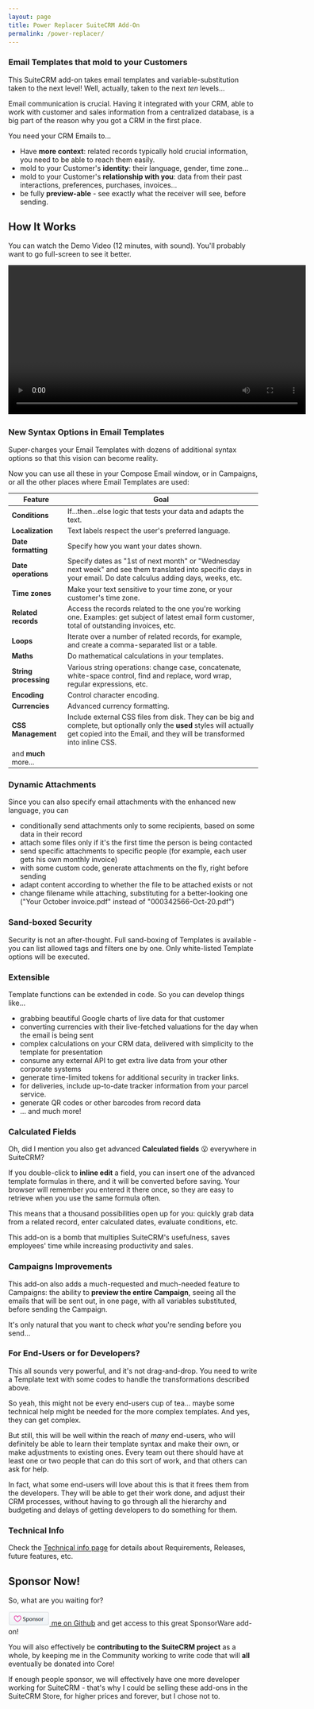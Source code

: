 ```yaml
---
layout: page
title: Power Replacer SuiteCRM Add-On
permalink: /power-replacer/
---
```


### Email Templates that mold to your Customers

This SuiteCRM add-on takes email templates and variable-substitution taken to the next level! 
Well, actually, taken to the next _ten_ levels...

Email communication is crucial. Having it integrated with your CRM, able to work with customer and sales 
information from a centralized database, is a big part of the reason why you got a CRM in the first place. 

You need your CRM Emails to...

* Have **more context**: related records typically hold crucial information, you need to be able to 
reach them easily.
* mold to your Customer's **identity**: their language, gender, time zone...
* mold to your Customer's **relationship with you**: data from their past interactions, preferences, 
purchases, invoices...
* be fully **preview-able** - see exactly what the receiver will see, before sending.

## How It Works

You can watch the Demo Video (12 minutes, with sound). You'll probably want to go full-screen to see it better.

<video autoplay controls width="600"> 
    <source src="/images/PowerReplacerAlpha.mp4" type="video/mp4">
</video>

### New Syntax Options in Email Templates

Super-charges your Email Templates with dozens of additional syntax options so that this vision
can become reality.
 
Now you can use all these in your Compose Email window, or in Campaigns, or all the other places where 
Email Templates are used:

| Feature | Goal |
| ------------- | ------------- |
| **Conditions** | If...then...else logic that tests your data and adapts the text.  |
| **Localization** | Text labels respect the user's preferred language. |
| **Date formatting** | Specify how you want your dates shown. |
| **Date operations** | Specify dates as "1st of next month" or "Wednesday next week" and see them translated into specific days in your email. Do date calculus adding days, weeks, etc. |
| **Time zones** | Make your text sensitive to your time zone, or your customer's time zone. |
| **Related records** | Access the records related to the one you're working one. Examples: get subject of latest email form customer, total of outstanding invoices, etc.| 
| **Loops** | Iterate over a number of related records, for example, and create a comma-separated list or a table. | 
| **Maths** | Do mathematical calculations in your templates. |
| **String processing** | Various string operations: change case, concatenate, white-space control, find and replace, word wrap, regular expressions, etc. |
| **Encoding** | Control character encoding. |
| **Currencies** | Advanced currency formatting. |
| **CSS Management** | Include external CSS files from disk. They can be big and complete, but optionally only the **used** styles will actually get copied into the Email, and they will be transformed into inline CSS. |
| and **much** more... | |

### Dynamic Attachments

Since you can also specify email attachments with the enhanced new language, you can

* conditionally send attachments only to some recipients, based on some data in their record
* attach some files only if it's the first time the person is being contacted
* send specific attachments to specific people (for example, each user gets his own monthly invoice)
* with some custom code, generate attachments on the fly, right before sending
* adapt content according to whether the file to be attached exists or not
* change filename while attaching, substituting for a better-looking one ("Your October invoice.pdf" instead of "000342566-Oct-20.pdf")

### Sand-boxed Security

Security is not an after-thought. Full sand-boxing of Templates is available - you can list allowed 
tags and filters one by one. Only white-listed Template options will be executed.

### Extensible

Template functions can be extended in code. So you can develop things like...

* grabbing beautiful Google charts of live data for that customer
* converting currencies with their live-fetched valuations for the day when the email is being sent
* complex calculations on your CRM data, delivered with simplicity to the template for presentation
* consume any external API to get extra live data from your other corporate systems  
* generate time-limited tokens for additional security in tracker links.
* for deliveries, include up-to-date tracker information from your parcel service.
* generate QR codes or other barcodes from record data
* ... and much more!

### Calculated Fields

Oh, did I mention you also get advanced **Calculated fields** 😮 everywhere in SuiteCRM? 

If you double-click to **inline edit** a field, you can insert one of the advanced template formulas in there, 
and it will be converted before saving. Your browser will remember you entered it there once, so they 
are easy to retrieve when you use the same formula often.

This means that a thousand possibilities open up for you: quickly grab data from a related record, 
enter calculated dates, evaluate conditions, etc. 

This add-on is a bomb that multiplies SuiteCRM's usefulness, saves employees' time while increasing 
productivity and sales. 

### Campaigns Improvements

This add-on also adds a much-requested and much-needed feature to Campaigns: the ability to **preview the 
entire Campaign**, seeing all the emails that will be sent out, in one page, with all variables substituted,
before sending the Campaign.

It's only natural that you want to check _what_ you're sending before you send...   

### For End-Users or for Developers?

This all sounds very powerful, and it's not drag-and-drop. You need to write a Template text with some 
codes to handle the transformations described above. 

So yeah, this might not be every end-users cup of tea... maybe some technical help might be needed
for the more complex templates. And yes, they can get complex.

But still, this will be well within the reach of _many_ end-users, who will definitely be able 
to learn their template syntax and make their own, or make adjustments to existing ones. 
Every team out there should have at least one or two people that can do this sort of work, 
and that others can ask for help. 

In fact, what some end-users will love about this is that it frees them from the developers. They will
be able to get their work done, and adjust their CRM processes, without having to go through all the 
hierarchy and budgeting and delays of getting developers to do something for them. 

### Technical Info

Check the [Technical info page](/power-replacer-technical) for details about Requirements, Releases, future features, etc.

## Sponsor Now!

So, what are you waiting for?

[![Sponsor button](../images/sponsor_btn.png) me on Github](https://github.com/sponsors/pgorod) and get 
access to this great SponsorWare add-on!

You will also effectively be **contributing to the SuiteCRM project** as a whole, by keeping
me in the Community working to write code that will **all** eventually be donated into Core!

If enough people sponsor, we will effectively have one more developer working for SuiteCRM - that's
why I could be selling these add-ons in the SuiteCRM Store, for higher prices and forever, but I 
chose not to.

